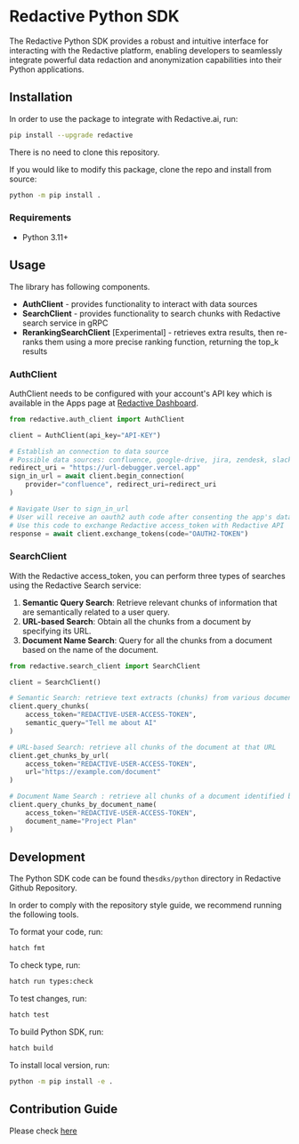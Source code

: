 # Redactive Python SDK

The Redactive Python SDK provides a robust and intuitive interface for interacting with the Redactive platform, enabling developers to seamlessly integrate powerful data redaction and anonymization capabilities into their Python applications.

## Installation

In order to use the package to integrate with Redactive.ai, run:

```sh
pip install --upgrade redactive
```

There is no need to clone this repository.

If you would like to modify this package, clone the repo and install from source:

```sh
python -m pip install .
```

### Requirements

- Python 3.11+

## Usage

The library has following components.

- **AuthClient** - provides functionality to interact with data sources
- **SearchClient** - provides functionality to search chunks with Redactive search service in gRPC
- **RerankingSearchClient** [Experimental] - retrieves extra results, then re-ranks them using a more precise ranking function, returning the top_k results

### AuthClient

AuthClient needs to be configured with your account's API key which is
available in the Apps page at [Redactive Dashboard](https://dashboard.redactive.ai/).

```python
from redactive.auth_client import AuthClient

client = AuthClient(api_key="API-KEY")

# Establish an connection to data source
# Possible data sources: confluence, google-drive, jira, zendesk, slack, sharepoint
redirect_uri = "https://url-debugger.vercel.app"
sign_in_url = await client.begin_connection(
    provider="confluence", redirect_uri=redirect_uri
)

# Navigate User to sign_in_url
# User will receive an oauth2 auth code after consenting the app's data source access permissions.
# Use this code to exchange Redactive access_token with Redactive API
response = await client.exchange_tokens(code="OAUTH2-TOKEN")
```

### SearchClient

With the Redactive access_token, you can perform three types of searches using the Redactive Search service:

1. **Semantic Query Search**: Retrieve relevant chunks of information that are semantically related to a user query.
2. **URL-based Search**: Obtain all the chunks from a document by specifying its URL.
3. **Document Name Search**: Query for all the chunks from a document based on the name of the document.

```python
from redactive.search_client import SearchClient

client = SearchClient()

# Semantic Search: retrieve text extracts (chunks) from various documents pertaining to the user query
client.query_chunks(
    access_token="REDACTIVE-USER-ACCESS-TOKEN",
    semantic_query="Tell me about AI"
)

# URL-based Search: retrieve all chunks of the document at that URL
client.get_chunks_by_url(
    access_token="REDACTIVE-USER-ACCESS-TOKEN",
    url="https://example.com/document"
)

# Document Name Search : retrieve all chunks of a document identified by its name
client.query_chunks_by_document_name(
    access_token="REDACTIVE-USER-ACCESS-TOKEN",
    document_name="Project Plan"
)
```

## Development

The Python SDK code can be found the`sdks/python` directory in Redactive Github Repository.

In order to comply with the repository style guide, we recommend running the following tools.

To format your code, run:

```sh
hatch fmt
```

To check type, run:

```sh
hatch run types:check
```

To test changes, run:

```sh
hatch test
```

To build Python SDK, run:

```sh
hatch build
```

To install local version, run:

```sh
python -m pip install -e .
```

## Contribution Guide

Please check [here](https://github.com/redactive-ai/redactive?tab=readme-ov-file#contribution-guide)
